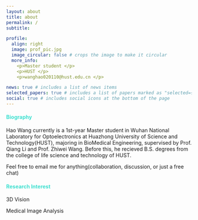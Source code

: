 ```yaml
---
layout: about
title: about
permalink: /
subtitle: 

profile:
  align: right
  image: prof_pic.jpg
  image_circular: false # crops the image to make it circular
  more_info: 
    <p>Master student </p>
    <p>HUST </p>
    <p>wanghao020110@hust.edu.cn </p>

news: true # includes a list of news items
selected_papers: true # includes a list of papers marked as "selected={true}"
social: true # includes social icons at the bottom of the page
---
```

#### <span style="color:rgb(64,224,208) ;">Biography</span>
Hao Wang currently is a 1st-year Master student in Wuhan National Laboratory for Optoelectronics at Huazhong University of Science and Technology(HUST), majoring in BioMedical Engineering, supervised by Prof. Qiang Li and Prof. Zhiwei Wang. Before this, he recieved B.S. degrees from the college of life science and technology of HUST.

Feel free to email me for anything(collaboration, discussion, or just a free chat)

#### <span style="color:rgb(64,224,208) ;">Research Interest</span>
3D Vision

Medical Image Analysis




